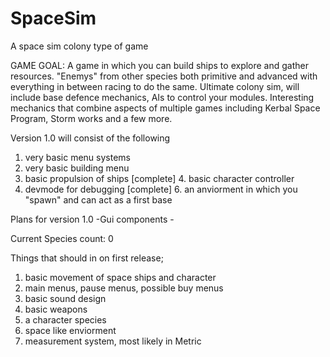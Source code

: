 # SpaceSim
A space sim colony type of game

GAME GOAL:
A game in which you can build ships to explore and gather resources. "Enemys" from other species both primitive and advanced with everything in between racing to do the same.
Ultimate colony sim, will include base defence mechanics, AIs to control your modules. Interesting mechanics that combine aspects of multiple games including Kerbal Space Program, Storm works and a few more.

Version 1.0 will consist of the following
1. very basic menu systems
2. very basic building menu
3. basic propulsion of ships
[complete] 4. basic character controller
5. devmode for debugging
[complete] 6. an anviorment in which you "spawn" and can act as a first base



Plans for version 1.0
  -Gui components
    -





Current Species count: 0

Things that should in on first release;
  1. basic movement of space ships and character
  2. main menus, pause menus, possible buy menus
  3. basic sound design
  4. basic weapons
  5. a character species
  6. space like enviorment
  7. measurement system, most likely in Metric




